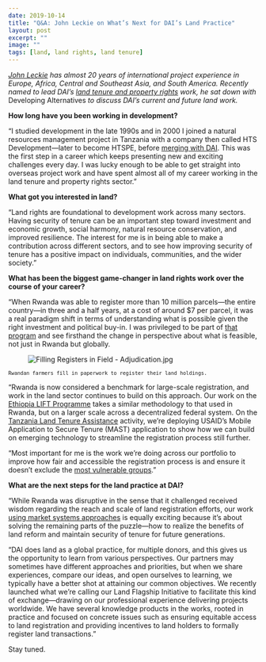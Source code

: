 ```yaml
---
date: 2019-10-14
title: "Q&A: John Leckie on What’s Next for DAI’s Land Practice"
layout: post
excerpt: ""
image: ""
tags: [land, land rights, land tenure]
---
```

<p><em><a href="https://www.dai.com/who-we-are/our-team/john-leckie">John Leckie</a> has almost 20 years of international project experience in Europe, Africa, Central and Southeast Asia, and South America. Recently named to lead DAI’s <a href="https://www.dai.com/our-work/solutions/environment-solutions/land-tenure">land tenure and property rights</a> work, he sat down with</em> Developing Alternatives <em>to discuss DAI’s current and future land work.</em></p><p><strong>How long have you been working in development?</strong></p><p>“I studied development in the late 1990s and in 2000 I joined a natural resources management project in Tanzania with a company then called HTS Development—later to become HTSPE, before <a href="https://www.dai.com/news/dai-joins-forces-international-development-consultancy-htspe-ltd">merging with DAI</a>. This was the first step in a career which keeps presenting new and exciting challenges every day. I was lucky enough to be able to get straight into overseas project work and have spent almost all of my career working in the land tenure and property rights sector.”</p><p><strong>What got you interested in land?</strong></p><p>“Land rights are foundational to development work across many sectors. Having security of tenure can be an important step toward investment and economic growth, social harmony, natural resource conservation, and improved resilience. The interest for me is in being able to make a contribution across different sectors, and to see how improving security of tenure has a positive impact on individuals, communities, and the wider society.”</p><p><strong>What has been the biggest game-changer in land rights work over the course of your career?</strong></p><p>“When Rwanda was able to register more than 10 million parcels—the entire country—in three and a half years, at a cost of around $7 per parcel, it was a real paradigm shift in terms of understanding what is possible given the right investment and political buy-in. I was privileged to be part of <a href="https://www.dai.com/our-work/projects/rwanda-support-land-tenure-regularisation">that program</a> and see firsthand the change in perspective about what is feasible, not just in Rwanda but globally.</p><figure class="kg-card kg-image-card"><img src="https://pubs.ghost.io/uploads/Filling%20Registers%20in%20Field%20-%20Adjudication.jpg" class="kg-image" alt="Filling Registers in Field - Adjudication.jpg" loading="lazy"></figure><p><code><code>Rwandan farmers fill in paperwork to register their land holdings.</code></code></p><p>“Rwanda is now considered a benchmark for large-scale registration, and work in the land sector continues to build on this approach. Our work on the <a href="https://www.dai.com/our-work/projects/ethiopia-land-investment-transformation-lift">Ethiopia LIFT Programme</a> takes a similar methodology to that used in Rwanda, but on a larger scale across a decentralized federal system. On the <a href="https://www.dai.com/our-work/projects/tanzania-feed-future-tanzania-land-tenure-assistance-lta">Tanzania Land Tenure Assistance</a> activity, we’re deploying USAID’s Mobile Application to Secure Tenure (MAST) application to show how we can build on emerging technology to streamline the registration process still further.</p><p>“Most important for me is the work we’re doing across our portfolio to improve how fair and accessible the registration process is and ensure it doesn’t exclude the <a href="https://dai-global-developments.com/articles/lift-ensuring-women-and-vulnerable-groups-reap-full-benefits-of-land-certification-in-ethiopia">most vulnerable groups</a>.”</p><p><strong>What are the next steps for the land practice at DAI?</strong></p><p>“While Rwanda was disruptive in the sense that it challenged received wisdom regarding the reach and scale of land registration efforts, our work <a href="https://dai-global-developments.com/articles/case-study-a-market-systems-approach-to-deriving-value-from-land-certificates-in-ethiopia">using market systems approaches</a> is equally exciting because it’s about solving the remaining parts of the puzzle—how to realize the benefits of land reform and maintain security of tenure for future generations.</p><p>“DAI does land as a global practice, for multiple donors, and this gives us the opportunity to learn from various perspectives. Our partners may sometimes have different approaches and priorities, but when we share experiences, compare our ideas, and open ourselves to learning, we typically have a better shot at attaining our common objectives. We recently launched what we’re calling our Land Flagship Initiative to facilitate this kind of exchange—drawing on our professional experience delivering projects worldwide. We have several knowledge products in the works, rooted in practice and focused on concrete issues such as ensuring equitable access to land registration and providing incentives to land holders to formally register land transactions.”</p><p>Stay tuned.</p>
  